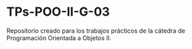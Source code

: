 # TPs-POO-II-G-03
Repositorio creado para los trabajos prácticos de la cátedra de Programación Orientada a Objetos II.
